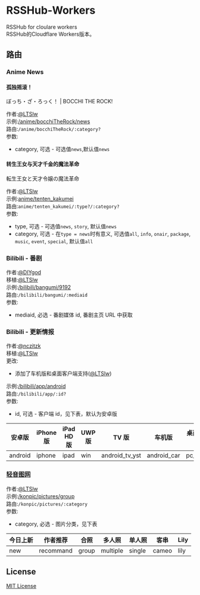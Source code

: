 # RSSHub-Workers

RSSHub for cloulare workers  
RSSHub的Cloudflare Workers版本。

## 路由

### Anime News

#### 孤独摇滚！

ぼっち・ざ・ろっく！ | BOCCHI THE ROCK!

作者:[@LTSlw](https://github.com/LTSlw)  
示例:[/anime/bocchiTheRock/news](/anime/bocchiTheRock/news)  
路由:`/anime/bocchiTheRock/:category?`  
参数:

+ category, 可选 - 可选值`news`,默认值`news`

#### 转生王女与天才千金的魔法革命

転生王女と天才令嬢の魔法革命

作者:[@LTSlw](https://github.com/LTSlw)  
示例:[anime/tenten_kakumei](anime/tenten_kakumei)  
路由:`anime/tenten_kakumei/:type?/:category?`  
参数:

+ type, 可选 - 可选值`news`, `story`, 默认值`news`
+ category, 可选 - 在`type = news`时有意义, 可选值`all`, `info`, `onair`, `package`, `music`, `event`, `special`, 默认值`all`

### Bilibili - 番剧

作者:[@DIYgod](https://github.com/DIYgod)  
移植:[@LTSlw](https://github.com/lw-tech-soft)  
示例:[/bilibili/bangumi/9192](/bilibili/bangumi/9192)  
路由:`/bilibili/bangumi/:mediaid`  
参数:

+ mediaid, 必选 - 番剧媒体 id, 番剧主页 URL 中获取

### Bilibili - 更新情报

作者:[@nczitzk](https://github.com/nczitzk)  
移植:[@LTSlw](https://github.com/lw-tech-soft)  
更改:

+ 添加了车机版和桌面客户端支持([@LTSlw](https://github.com/lw-tech-soft))

示例:[/bilibili/app/android](/bilibili/app/android)  
路由:`/bilibili/app/:id?`  
参数:

+ id, 可选 - 客户端 id，见下表，默认为安卓版

安卓版|iPhone 版|iPad HD 版|UWP 版|TV 版|车机版|桌面客户端
---|---|---|---|---|---|---
android|iphone|ipad|win|android_tv_yst|android_car|pc_client

### [轻音图网](https://picture.k-on.space/)

作者:[@LTSlw](https://github.com/LTSlw)  
示例:[/konpic/pictures/group](/konpic/pictures/group)  
路由:`/konpic/pictures/:category`  
参数:

+ category, 必选 - 图片分类，见下表

今日上新|作者推荐|合照|多人照|单人照|客串|Lily
---|---|---|---|---|---|---
new|recommand|group|multiple|single|cameo|lily

## License

[MIT License](https://raw.githubusercontent.com/lw-tech-soft/RSSHub-Workers/main/LICENSE)
